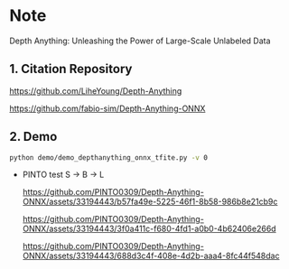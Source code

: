 # Note

Depth Anything: Unleashing the Power of Large-Scale Unlabeled Data

## 1. Citation Repository

  https://github.com/LiheYoung/Depth-Anything

  https://github.com/fabio-sim/Depth-Anything-ONNX


## 2. Demo

```bash
python demo/demo_depthanything_onnx_tfite.py -v 0
```

- PINTO test S -> B -> L

  https://github.com/PINTO0309/Depth-Anything-ONNX/assets/33194443/b57fa49e-5225-46f1-8b58-986b8e21cb9c
      
  https://github.com/PINTO0309/Depth-Anything-ONNX/assets/33194443/3f0a411c-f680-4fd1-a0b0-4b62406e266d
      
  https://github.com/PINTO0309/Depth-Anything-ONNX/assets/33194443/688d3c4f-408e-4d2b-aaa4-8fc44f548dac
